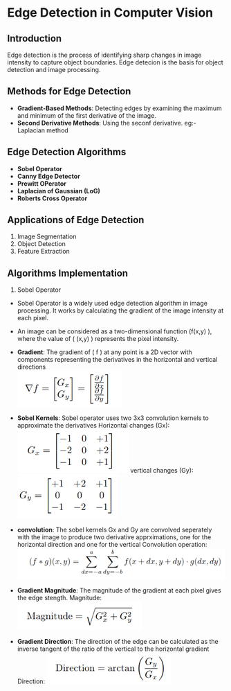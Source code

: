 # Edge Detection in Computer Vision

## Introduction 
Edge detection is the process of identifying sharp changes in image intensity to capture object boundaries. Edge detecion is the basis for object detection and image processing. 

## Methods for Edge Detection
- **Gradient-Based Methods**: Detecting edges by examining the maximum and minimum of the first derivative of the image. 
- **Second Derivative Methods**: Using the seconf derivative. eg:- Laplacian method

## Edge Detection Algorithms
- **Sobel Operator**
- **Canny Edge Detector**
- **Prewitt OPerator**
- **Laplacian of Gaussian (LoG)**
- **Roberts Cross Operator**


## Applications of Edge Detection
1. Image Segmentation
2. Object Detection
3. Feature Extraction



## Algorithms Implementation
1. Sobel Operator
- Sobel Operator is a widely used edge detection algorithm in image processing. It works by calculating the gradient of the image intensity at each pixel.
- An image can be considered as a two-dimensional function \(f(x,y) \), where the value of \( (x,y) \) represents the pixel intensity.
- **Gradient**: The gradient of \( f \) at any point is a 2D vector with components representing the derivatives in the horizontal and vertical directions   
   ![Gradient Formula](./Sobel-Operator/attachments/equations/gradient.png)
   
- **Sobel Kernels**: Sobel operator uses two 3x3 convolution kernels to approximate the derivatives
   Horizontal changes (Gx): ![Gx](./Sobel-Operator/attachments/equations/Gx.png)
   vertical changes (Gy): ![Gy](./Sobel-Operator/attachments/equations/Gy.png)

- **convolution**: The sobel kernels Gx  and Gy are convolved seperately with the image to produce two derivative apprximations, one for the horizontal direction and one for the vertical
    Convolution operation: ![Convolution](./Sobel-Operator/attachments/equations/convolution.png)

- **Gradient Magnitude**: The magnitude of the gradient at each pixel gives the edge stength. 
    Magnitude: ![Magnitude](./Sobel-Operator/attachments/equations/magnitude.png)

- **Gradient Direction**: The direction of the edge can be calculated as the inverse tangent of the ratio of the vertical to the horizontal gradient
     Direction: ![Direction](./Sobel-Operator/attachments/equations/direction.png)
